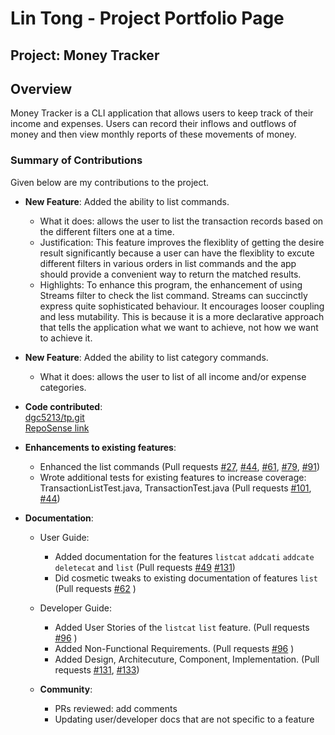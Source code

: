 # Lin Tong - Project Portfolio Page


## Project: Money Tracker

## Overview
Money Tracker is a CLI application that allows users to keep track of their income and expenses. Users can record their inflows and outflows of money and then view monthly reports of these movements of money.



### Summary of Contributions
Given below are my contributions to the project.

* **New Feature**: Added the ability to list commands.
  * What it does: allows the user to list the transaction records based on the different filters one at a time.
  * Justification: This feature improves the flexiblity of getting the desire result significantly because a user can have the flexiblity to excute different filters in various orders in list commands and the app should provide a convenient way to return the matched results.
  * Highlights: To enhance this program, the enhancement of using Streams filter to check the list command. Streams can succinctly express quite sophisticated behaviour. It encourages looser coupling and less mutability. This is because it is a more declarative approach that tells the application what we want to achieve, not how we want to achieve it. 
 

* **New Feature**: Added the ability to list category commands.
  * What it does: allows the user to list of all income and/or expense categories.


* **Code contributed**:   
[dgc5213/tp.git](https://github.com/dgc5213/tp.git) <br>
[RepoSense link](https://nus-tic4001-ay2021s1.github.io/tp-dashboard/#breakdown=true&search=dgc5213&sort=groupTitle&sortWithin=title&since=2020-08-14&timeframe=commit&mergegroup=&groupSelect=groupByRepos&checkedFileTypes=docs~functional-code~test-code~other&tabOpen=true&tabType=zoom&zA=dgc5213&zR=AY2021S1-TIC4001-2%2Ftp%5Bmaster%5D&zACS=284.875&zS=2020-08-14&zFS=dgc5213&zU=2020-11-04&zMG=false&zFTF=commit&zFGS=groupByRepos&zFR=false)

* **Enhancements to existing features**:
  * Enhanced the list commands (Pull requests [\#27](https://github.com/AY2021S1-TIC4001-2/tp/pull/27/files), [\#44](https://github.com/AY2021S1-TIC4001-2/tp/pull/44/files), [\#61](https://github.com/AY2021S1-TIC4001-2/tp/pull/61/files), [\#79](https://github.com/AY2021S1-TIC4001-2/tp/pull/79/files), [\#91](https://github.com/AY2021S1-TIC4001-2/tp/pull/91/files))
  * Wrote additional tests for existing features to increase coverage: TransactionListTest.java, TransactionTest.java (Pull requests [\#101](https://github.com/AY2021S1-TIC4001-2/tp/pull/101/files), [\#44](https://github.com/AY2021S1-TIC4001-2/tp/pull/44/files))

* **Documentation**:
  * User Guide:
    * Added documentation for the features `listcat` `addcati` `addcate` `deletecat` and `list`  (Pull requests [\#49](https://github.com/AY2021S1-TIC4001-2/tp/pull/49/files) [\#131](https://github.com/AY2021S1-TIC4001-2/tp/pull/131/files))
    * Did cosmetic tweaks to existing documentation of features `list`  (Pull requests [\#62](https://github.com/AY2021S1-TIC4001-2/tp/pull/62/files) )
  * Developer Guide:
    * Added User Stories of the `listcat` `list` feature. (Pull requests [\#96](https://github.com/AY2021S1-TIC4001-2/tp/pull/96/files) )  
    * Added Non-Functional Requirements. (Pull requests [\#96](https://github.com/AY2021S1-TIC4001-2/tp/pull/96/files) ) 
    * Added Design, Architecuture, Component, Implementation. (Pull requests [\#131](https://github.com/AY2021S1-TIC4001-2/tp/pull/131/files), [\#133](https://github.com/AY2021S1-TIC4001-2/tp/pull/133/files)) 


   * **Community**:
     * PRs reviewed: add comments
     * Updating user/developer docs that are not specific to a feature


